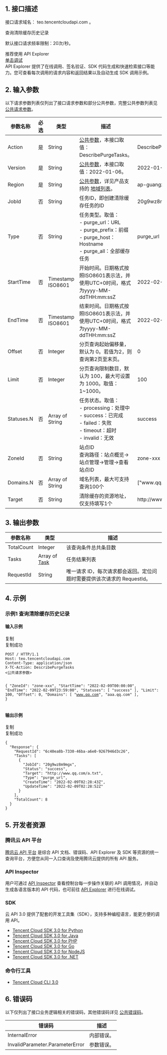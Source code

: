 

## 1. 接口描述

接口请求域名： teo.tencentcloudapi.com 。

查询清除缓存历史记录

默认接口请求频率限制：20次/秒。
<div class="rno-api-explorer">
    <div class="rno-api-explorer-inner">
        <div class="rno-api-explorer-hd">
            <div class="rno-api-explorer-title">
                推荐使用 API Explorer
            </div>
            <a href="https://console.cloud.tencent.com/api/explorer?Product=ocr&Version=2018-11-19&Action=VerifyBasicBizLicense" class="rno-api-explorer-btn" hotrep="doc.api.explorerbtn"><i class="rno-icon-explorer"></i>单击调试</a>
        </div>
        <div class="rno-api-explorer-body">
            <div class="rno-api-explorer-cont">
                API Explorer 提供了在线调用、签名验证、SDK 代码生成和快速检索接口等能力。您可查看每次调用的请求内容和返回结果以及自动生成 SDK 调用示例。
            </div>
        </div>
    </div>
</div>

## 2. 输入参数

以下请求参数列表仅列出了接口请求参数和部分公共参数，完整公共参数列表见 [公共请求参数](https://cloud.tencent.com/document/api/1552/73158)。

<table>
<thead>
<tr>
<th>参数名称</th>
<th>必选</th>
<th>类型</th>
<th>描述</th>
<th>示例</th>
</tr>
</thead>
<tbody><tr>
<td>Action</td>
<td>是</td>
<td>String</td>
<td><a href="/document/api/1552/73158" target="_blank">公共参数</a>，本接口取值：DescribePurgeTasks。</td>
<td>DescribePurgeTasks</td>
</tr>
<tr>
<td>Version</td>
<td>是</td>
<td>String</td>
<td><a href="/document/api/1552/73158" target="_blank">公共参数</a>，本接口取值：2022-01-06。</td>
<td>2022-01-06</td>
</tr>
<tr>
<td>Region</td>
<td>是</td>
<td>String</td>
<td><a href="/document/api/1552/73158" target="_blank">公共参数</a>，详见产品支持的 <a href="/document/api/1552/73158#.E5.9C.B0.E5.9F.9F.E5.88.97.E8.A1.A8" target="_blank">地域列表</a>。</td>
<td>ap-guangzhou</td>
</tr>
<tr>
<td>JobId</td>
<td>否</td>
<td>String</td>
<td>任务ID，即创建清除缓存任务的ID</td>
<td>20g9wz8m9mgx</td>
</tr>
<tr>
<td>Type</td>
<td>否</td>
<td>String</td>
<td>任务类型。取值：<br>
- purge_url：URL<br>
- purge_prefix：前缀<br>
- purge_host：Hostname<br>
- purge_all：全部缓存任务</td>
<td>purge_url</td>
</tr>
<tr>
<td>StartTime</td>
<td>否</td>
<td>Timestamp ISO8601</td>
<td>开始时间。日期格式按照ISO8601表示法，并使用UTC+0时间，格式为yyyy-MM-ddTHH:mm:ssZ</td>
<td>2022-02-09T00:00:00</td>
</tr>
<tr>
<td>EndTime</td>
<td>否</td>
<td>Timestamp ISO8601</td>
<td>结束时间。日期格式按照ISO8601表示法，并使用UTC+0时间，格式为yyyy-MM-ddTHH:mm:ssZ</td>
<td>2022-02-09T23:59:00</td>
</tr>
<tr>
<td>Offset</td>
<td>否</td>
<td>Integer</td>
<td>分页查询起始偏移量，默认为 0。若值为2，则查询第2页至末页。</td>
<td>0</td>
</tr>
<tr>
<td>Limit</td>
<td>否</td>
<td>Integer</td>
<td>分页查询限制数目，默认为 100，最大可设置为 1000。取值：1~1000。</td>
<td>100</td>
</tr>
<tr>
<td>Statuses.N</td>
<td>否</td>
<td>Array of String</td>
<td>任务状态。取值：<br>
- processing：处理中<br>
- success：已完成<br>
- failed：失败<br>
- timeout：超时<br>
- invalid：无效</td>
<td>success</td>
</tr>
<tr>
<td>ZoneId</td>
<td>否</td>
<td>String</td>
<td>站点ID<br>查询路径：站点概览->站点管理->管理->查看站点ID</td>
<td>zone-xxx</td>
</tr>
<tr>
<td>Domains.N</td>
<td>否</td>
<td>Array of String</td>
<td>域名列表，最大可支持查询100个</td>
<td>["www.qq.com","aaa.qq.com"]</td>
</tr>
<tr>
<td>Target</td>
<td>否</td>
<td>String</td>
<td>清除缓存的资源地址，仅支持填写1个</td>
<td>http://www.qq.com/a.txt</td>
</tr>
</tbody></table>

## 3. 输出参数

<table>
<thead>
<tr>
<th>参数名称</th>
<th>类型</th>
<th>描述</th>
</tr>
</thead>
<tbody><tr>
<td>TotalCount</td>
<td>Integer</td>
<td>该查询条件总共条目数</td>
</tr>
<tr>
<td>Tasks</td>
<td>Array of <a href="/document/api/1552/73155#Task" target="_blank">Task</a></td>
<td>任务结果列表</td>
</tr>
<tr>
<td>RequestId</td>
<td>String</td>
<td>唯一请求 ID，每次请求都会返回。定位问题时需要提供该次请求的 RequestId。</td>
</tr>
</tbody></table>

## 4. 示例

### 示例1 查询清除缓存历史记录
#### 输入示例
<div class="rno-code-wrap">
					<div class="rno-code J-markdownCode">
						<div class="rno-code-hd" style="display: none;">
							<ul class="rno-code-tab J-language">
								<!--展示语言列表-->
							</ul>
						</div>
						<div class="rno-code-bd markdown-code-bd J-codeBox">
							<div class="rno-code-toolbars J-codeToolbar">
								<a href="javascript: void 0;" data-bypass-xhr="1" class="rno-code-toolbars-copy J-copyContent"></a>
								<div class="code-dropdown code-dropdown-align-center J-copy-tips">
									<div class="code-dropdown-inner">
										<div class="code-dropdown-text">复制</div>
									</div>
								</div>
								<div class="code-dropdown code-dropdown-align-center J-copy-success">
									<div class="code-dropdown-inner">
										<div class="code-dropdown-text">复制成功</div>
									</div>
								</div>
							</div>
						<pre class="rno-code-pre" style="overflow-y: hidden;"><code>POST / HTTP/1.1
Host: teo.tencentcloudapi.com
Content-Type: application/json
X-TC-Action: DescribePurgeTasks
&lt;公共请求参数&gt;

{
    "ZoneId": "zone-xxx",
    "StartTime": "2022-02-09T00:00:00",
    "EndTime": "2022-02-09T23:59:00",
    "Statuses": [
        "success"
    ],
    "Limit": 100,
    "Offset": 0,
    "Domains": [
        "www.qq.com",
        "aaa.qq.com"
    ],
}</code></pre></div>
					</div>
				</div>
#### 输出示例

<div class="rno-code-wrap">
					<div class="rno-code J-markdownCode">
						<div class="rno-code-hd" style="display: none;">
							<ul class="rno-code-tab J-language">
								<!--展示语言列表-->
							</ul>
						</div>
						<div class="rno-code-bd markdown-code-bd J-codeBox">
							<div class="rno-code-toolbars J-codeToolbar">
								<a href="javascript: void 0;" data-bypass-xhr="1" class="rno-code-toolbars-copy J-copyContent"></a>
								<div class="code-dropdown code-dropdown-align-center J-copy-tips">
									<div class="code-dropdown-inner">
										<div class="code-dropdown-text">复制</div>
									</div>
								</div>
								<div class="code-dropdown code-dropdown-align-center J-copy-success">
									<div class="code-dropdown-inner">
										<div class="code-dropdown-text">复制成功</div>
									</div>
								</div>
							</div>
						<pre class="rno-code-pre" style="overflow-y: hidden;"><code>{
  "Response": {
    "RequestId": "6c40ea8b-7330-46ba-a6e0-9267946d3c26",
    "Tasks": [
      {
        "JobId": "20g9wz8m9mgx",
        "Status": "success",
        "Target": "http://www.qq.com/a.txt",
        "Type": "purge_url",
        "CreateTime": "2022-02-09T02:28:43Z",
        "UpdateTime": "2022-02-09T02:28:52Z"
      }
    ],
    "TotalCount": 8
  }
}</code></pre></div>
					</div>
				</div>

## 5. 开发者资源

### 腾讯云 API 平台

[腾讯云 API 平台](https://cloud.tencent.com/api) 是综合 API 文档、错误码、API Explorer 及 SDK 等资源的统一查询平台，方便您从同一入口查询及使用腾讯云提供的所有 API 服务。

### API Inspector

用户可通过 [API Inspector](https://cloud.tencent.com/document/product/1278/49361) 查看控制台每一步操作关联的 API 调用情况，并自动生成各语言版本的 API 代码，也可前往 [API Explorer](https://cloud.tencent.com/document/product/1278/46697) 进行在线调试。

### SDK

云 API 3.0 提供了配套的开发工具集（SDK），支持多种编程语言，能更方便的调用 API。

- [Tencent Cloud SDK 3.0 for Python](https://github.com/TencentCloud/tencentcloud-sdk-python)
- [Tencent Cloud SDK 3.0 for Java](https://github.com/TencentCloud/tencentcloud-sdk-java)
- [Tencent Cloud SDK 3.0 for PHP](https://github.com/TencentCloud/tencentcloud-sdk-php)
- [Tencent Cloud SDK 3.0 for Go](https://github.com/TencentCloud/tencentcloud-sdk-go)
- [Tencent Cloud SDK 3.0 for NodeJS](https://github.com/TencentCloud/tencentcloud-sdk-nodejs)
- [Tencent Cloud SDK 3.0 for .NET](https://github.com/TencentCloud/tencentcloud-sdk-dotnet)

### 命令行工具

- [Tencent Cloud CLI 3.0](https://cloud.tencent.com/document/product/440/6176)

## 6. 错误码

以下仅列出了接口业务逻辑相关的错误码，其他错误码详见 [公共错误码](https://cloud.tencent.com/document/api/1552/73162#.E5.85.AC.E5.85.B1.E9.94.99.E8.AF.AF.E7.A0.81)。

<div class="doc-table-wrap"><table>
<thead>
<tr>
<th>错误码</th>
<th>描述</th>
</tr>
</thead>
<tbody><tr>
<td>InternalError</td>
<td>内部错误。</td>
</tr>
<tr>
<td>InvalidParameter.ParameterError</td>
<td>参数错误。</td>
</tr>
</tbody></table></div>
